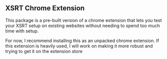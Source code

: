 ## XSRT Chrome Extension

This package is a pre-built version of a chrome extension that lets you test your XSRT setup on existing websites without
needing to spend too much time with setup.

For now, I recommend installing this as an unpacked chrome extension. If this extension is heavily used, I will work on making
it more robust and trying to get it on the extension store